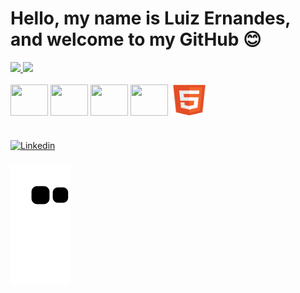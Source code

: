 # Hello, my name is Luiz Ernandes, and welcome to my GitHub 😊

<div align="">
  <a href="https://github.com/luizernandes">
    <img height="145em" src="https://github-readme-stats.vercel.app/api?username=luizernandes&count_private=true&include_all_commits=true&show_icons=true&theme=dracula&hide_border=false&show_owner=true"/>
    <img height="145em" src="https://github-readme-stats.vercel.app/api/top-langs/?username=luizernandes&theme=dracula&hide_border=false&&layout=compact"/>
  </a>
</div>

<div style="display: inline_block"><br>
  
  <img align="center" height="50" width="60" src="https://cdn.jsdelivr.net/gh/devicons/devicon/icons/python/python-original.svg" />
          
  <img align="center" height="50" width="60" src="https://cdn.jsdelivr.net/gh/devicons/devicon/icons/mysql/mysql-original-wordmark.svg" />
 
  <img align="center" height="50" width="60" src="https://cdn.jsdelivr.net/gh/devicons/devicon/icons/amazonwebservices/amazonwebservices-original.svg" />
    
  <img align="center" height="50" width="60" src="https://cdn.jsdelivr.net/gh/devicons/devicon/icons/linux/linux-original.svg" />  
          
  <img align="center" height="50" width="60" src="https://raw.githubusercontent.com/devicons/devicon/master/icons/html5/html5-original.svg">

</div>

#

[![Linkedin](https://img.shields.io/badge/LinkedIn-0077B5?style=for-the-badge&logo=linkedin&logoColor=white)](www.linkedin.com/in/luizernandes/)



###

 ![Snake animation](https://github.com/brennosullivan/brennosullivan/blob/output/github-contribution-grid-snake.svg)
